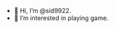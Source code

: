 - 👋 Hi, I’m @sid9922.
- 👀 I’m interested in playing game.

<!---
sid9922/sid9922 is a ✨ special ✨ repository because its `README.md` (this file) appears on your GitHub profile.
You can click the Preview link to take a look at your changes.
--->
